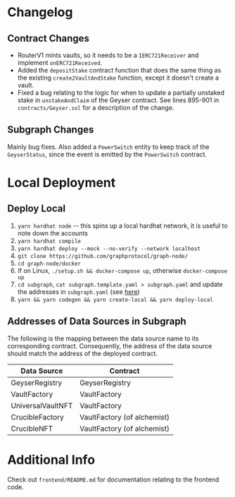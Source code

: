 # Changelog

## Contract Changes

- RouterV1 mints vaults, so it needs to be a `IERC721Receiver` and implement `onERC721Received`.
- Added the `depositStake` contract function that does the same thing as the existing `create2VaultAndStake` function, except it doesn't create a vault.
- Fixed a bug relating to the logic for when to update a partially unstaked stake in `unstakeAndClaim` of the Geyser contract. See lines 895-901 in `contracts/Geyser.sol` for a description of the change.

## Subgraph Changes

Mainly bug fixes. Also added a `PowerSwitch` entity to keep track of the `GeyserStatus`,
since the event is emitted by the `PowerSwitch` contract.

# Local Deployment

## Deploy Local

1. `yarn hardhat node` -- this spins up a local hardhat network, it is useful to note down the accounts
2. `yarn hardhat compile`
3. `yarn hardhat deploy --mock --no-verify --network localhost`
4. `git clone https://github.com/graphprotocol/graph-node/`
5. `cd graph-node/docker`
6. If on Linux, `./setup.sh && docker-compose up`, otherwise `docker-compose up`
7. `cd subgraph`, `cat subgraph.template.yaml > subgraph.yaml` and update the addresses in `subgraph.yaml` (see [here](#addresses-of-data-sources-in-subgraph))
8. `yarn && yarn codegen && yarn create-local && yarn deploy-local`

## Addresses of Data Sources in Subgraph

The following is the mapping between the data source name to its corresponding contract.
Consequently, the address of the data source should match the address of the deployed contract.

Data Source | Contract
------------|-----------
GeyserRegistry | GeyserRegistry
VaultFactory | VaultFactory
UniversalVaultNFT | VaultFactory
CrucibleFactory | VaultFactory (of alchemist)
CrucibleNFT | VaultFactory (of alchemist)

# Additional Info

Check out `frontend/README.md` for documentation relating to the frontend code.

